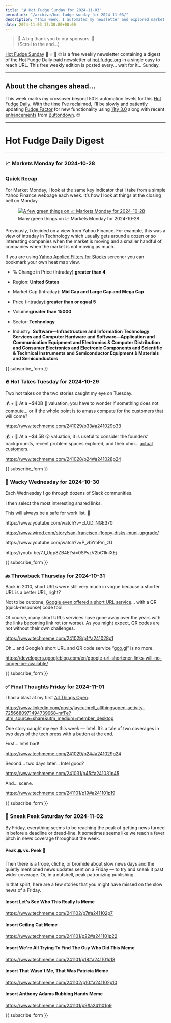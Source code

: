 ```yaml
---
title: "🌶️ Hot Fudge Sunday for 2024-11-03"
permalink: "/archive/hot-fudge-sunday-for-2024-11-03/"
description: "This week, I automated my newsletter and explored market trends, hot takes, and wacky stories!"
date: 2024-11-03 17:30:00+00:00
---
```


<blockquote class="pullquote"><p>🙏 A big thank you to our sponsors. 🙏<br>(Scroll to the end…)</p></blockquote><p><a target="_blank" rel="noopener noreferrer nofollow" href="https://hot.fudge.org">Hot Fudge Sunday</a> 🤔 💡 🤯 🤓 is a free weekly newsletter containing a digest of the Hot Fudge Daily paid newsletter at <a target="_blank" rel="noopener noreferrer nofollow" href="https://hot.fudge.org">hot.fudge.org</a> in a single easy to reach URL. This free weekly edition is posted every… wait for it… Sunday.</p><hr><h2>About the changes ahead...</h2><p>This week marks my crossover beyond 50% automation levels for this <a target="_blank" rel="noopener noreferrer nofollow" href="https://hot.fudge.org/">Hot Fudge Daily</a>. With the time I’ve reclaimed, I'll be slowly and patiently updating <a target="_blank" rel="noopener noreferrer nofollow" href="https://fudge.org/">Fudge Factor</a> for new functionality using <a target="_blank" rel="noopener noreferrer nofollow" href="https://www.11ty.dev/blog/eleventy-v3/">11ty 3.0</a> along with recent <a target="_blank" rel="noopener noreferrer nofollow" href="https://buttondown.com/changelog">enhancements</a> from <a target="_blank" rel="noopener noreferrer nofollow" href="https://docs.buttondown.com/api-changelog">Buttondown</a>. 🤓</p><hr><h1>Hot Fudge Daily Digest</h1><hr><h3>📈 Markets Monday for 2024-10-28</h3><h3>Quick Recap</h3><p>For Market Monday, I look at the same key indicator that I take from a simple Yahoo Finance webpage each week. It’s how I look at things at the closing bell on Monday.</p><figure><a href="https://finance.yahoo.com/screener/568c8b06-3f3e-497e-bae7-6dd1defc231c/heatmap" target="_blank" rel="noopener noreferrer"><img src="https://assets.buttondown.email/images/df850b8f-4d02-4989-bc62-c326d89c6122.png?w=960&amp;fit=max" alt="A few green things on 📈 Markets Monday for 2024-10-28" draggable="false"></a><figcaption>Many green things on 📈 Markets Monday for 2024-10-28</figcaption></figure><p>Previously, I decided on a view from Yahoo Finance. For example, this was a view of intraday in Technology which usually gets around a dozen or so interesting companies when the market is moving and a smaller handful of companies when the market is not moving as much.</p><p>If you are using <a target="_blank" rel="noopener noreferrer nofollow" href="https://finance.yahoo.com/screener/568c8b06-3f3e-497e-bae7-6dd1defc231c/heatmap">Yahoo Applied Filters for Stocks</a> screener you can bookmark your own heat map view.</p><ul><li><p>% Change in Price (Intraday):<strong>greater than 4</strong></p></li><li><p>Region: <strong>United States</strong></p></li><li><p>Market Cap (Intraday): <strong>Mid Cap and Large Cap and Mega Cap</strong></p></li><li><p>Price (Intraday):<strong>greater than or equal 5</strong></p></li><li><p>Volume:<strong>greater than 15000</strong></p></li><li><p>Sector: <strong>Technology</strong></p></li><li><p>Industry: <strong>Software—Infrastructure and Information Technology Services and Computer Hardware and Software—Application and Communication Equipment and Electronics &amp; Computer Distribution and Consumer Electronics and Electronic Components and Scientific &amp; Technical Instruments and Semiconductor Equipment &amp; Materials and Semiconductors</strong></p></li></ul><p>{{ subscribe_form }}</p><h3>🔥 Hot Takes Tuesday for 2024-10-29</h3><p>Two hot takes on the two stories caught my eye on Tuesday.</p><p>💰 + 🤖 At a ~$40B 🤔 valuation, you have to wonder if something does not compute… or if the whole point is to amass compute for the customers that will come?</p><p><a target="_blank" rel="noopener noreferrer nofollow" href="https://www.techmeme.com/241029/p33#a241029p33">https://www.techmeme.com/241029/p33#a241029p33</a></p><p>💰 + 🤖 At a ~$4.5B 😮 valuation, it is useful to consider the founders’ backgrounds, recent problem spaces explored, and their uhm… <a target="_blank" rel="noopener noreferrer nofollow" href="https://sierra.ai/customers">actual customers</a>.</p><p><a target="_blank" rel="noopener noreferrer nofollow" href="https://www.techmeme.com/241028/p24#a241028p24">https://www.techmeme.com/241028/p24#a241028p24</a></p><p>{{ subscribe_form }}</p><h3>🤪 Wacky Wednesday for 2024-10-30</h3><p>Each Wednesday I go through dozens of Slack communities.</p><p>I then select the most interesting shared links.</p><p>This will always be a safe for work list. 🙈</p><p>https://www.youtube.com/watch?v=cLUD_NGE370</p><p><a target="_blank" rel="noopener noreferrer nofollow" href="https://www.wired.com/story/san-francisco-floppy-disks-muni-upgrade/">https://www.wired.com/story/san-francisco-floppy-disks-muni-upgrade/</a></p><p>https://www.youtube.com/watch?v=P_vbYmPm_zU</p><p></p><p>https://youtu.be/7J_Ugp8ZB4E?si=0SPszV2bC1lnlXEj</p><p>{{ subscribe_form }}</p><h3>🔙 Throwback Thursday for 2024-10-31</h3><p>Back in 2010, short URLs were still very much in vogue because a shorter URL is a better URL, right?</p><p>Not to be outdone, <a target="_blank" rel="noopener noreferrer nofollow" href="https://www.techmeme.com/100407/p60#a100407p60">Google even offered a short URL service</a>… with a QR (quick-response) code too!</p><p>Of course, many short URLs services have gone away over the years with the links becoming link rot (or worse). As you might expect, QR codes are not without their own challenges.</p><p><a target="_blank" rel="noopener noreferrer nofollow" href="https://www.techmeme.com/241028/p1#a241028p1">https://www.techmeme.com/241028/p1#a241028p1</a></p><p>Oh… and Google’s short URL and QR code service “<a target="_blank" rel="noopener noreferrer nofollow" href="https://en.wikipedia.org/wiki/Google_URL_Shortener">goo.gl</a>” is no more.</p><p><a target="_blank" rel="noopener noreferrer nofollow" href="https://developers.googleblog.com/en/google-url-shortener-links-will-no-longer-be-available/">https://developers.googleblog.com/en/google-url-shortener-links-will-no-longer-be-available/</a></p><p>{{ subscribe_form }}</p><h3>✅ Final Thoughts Friday for 2024-11-01</h3><p>I had a blast at my first <a target="_blank" rel="noopener noreferrer nofollow" href="https://www.linkedin.com/posts/jaycuthrell_allthingsopen-activity-7256680971494739968-mfFe?utm_source=share&amp;utm_medium=member_desktop">All Things Open</a>.</p><p><a target="_blank" rel="noopener noreferrer nofollow" href="https://www.linkedin.com/posts/jaycuthrell_allthingsopen-activity-7256680971494739968-mfFe?utm_source=share&amp;utm_medium=member_desktop">https://www.linkedin.com/posts/jaycuthrell_allthingsopen-activity-7256680971494739968-mfFe?utm_source=share&amp;utm_medium=member_desktop</a></p><p>One story caught my eye this week — Intel. It’s a tale of two coverages in two days of the tech press with a button at the end.</p><p>First… Intel bad!</p><p><a target="_blank" rel="noopener noreferrer nofollow" href="https://www.techmeme.com/241029/p24#a241029p24">https://www.techmeme.com/241029/p24#a241029p24</a></p><p>Second… two days later… Intel good?</p><p><a target="_blank" rel="noopener noreferrer nofollow" href="https://www.techmeme.com/241031/p45#a241031p45">https://www.techmeme.com/241031/p45#a241031p45</a></p><p>And… scene.</p><p><a target="_blank" rel="noopener noreferrer nofollow" href="https://www.techmeme.com/241101/p19#a241101p19">https://www.techmeme.com/241101/p19#a241101p19</a></p><p>{{ subscribe_form }}</p><h3>🔮 Sneak Peak Saturday for 2024-11-02</h3><p>By Friday, everything seems to be reaching the peak of getting news turned in before a deadline or dread-line. It sometimes seems like we reach a fever pitch in news coverage throughout the week.</p><h4>Peak 🏔️ vs. Peek 👀</h4><p>Then there is a trope, cliché, or bromide about slow news days and the quietly mentioned news updates sent on a Friday — to try and sneak it past wider coverage. Or, in a nutshell, peak patronizing publishing.</p><p>In that spirit, here are a few stories that you might have missed on the slow news of a Friday.</p><h4>Insert Let's See Who This Really Is Meme</h4><p><a target="_blank" rel="noopener noreferrer nofollow" href="https://www.techmeme.com/241102/p7#a241102p7">https://www.techmeme.com/241102/p7#a241102p7</a></p><h4>Insert Ceiling Cat Meme</h4><p><a target="_blank" rel="noopener noreferrer nofollow" href="https://www.techmeme.com/241101/p22#a241101p22">https://www.techmeme.com/241101/p22#a241101p22</a></p><h4>Insert We're All Trying To Find The Guy Who Did This Meme</h4><p><a target="_blank" rel="noopener noreferrer nofollow" href="https://www.techmeme.com/241101/p18#a241101p18">https://www.techmeme.com/241101/p18#a241101p18</a></p><h4>Insert That Wasn't Me, That Was Patricia Meme</h4><p><a target="_blank" rel="noopener noreferrer nofollow" href="https://www.techmeme.com/241102/p10#a241102p10">https://www.techmeme.com/241102/p10#a241102p10</a></p><h4>Insert Anthony Adams Rubbing Hands Meme</h4><p><a target="_blank" rel="noopener noreferrer nofollow" href="https://www.techmeme.com/241101/p9#a241101p9">https://www.techmeme.com/241101/p9#a241101p9</a></p><p>{{ subscribe_form }}</p>
